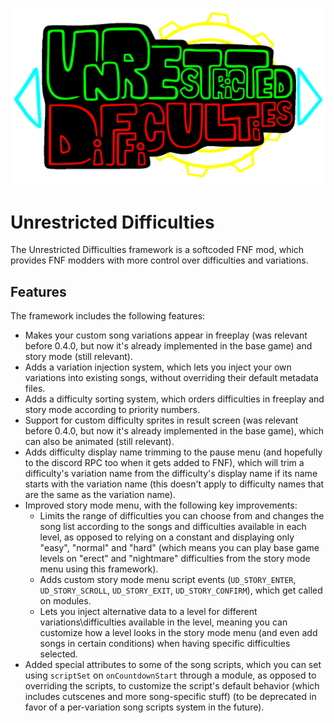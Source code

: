 ![UD-Logo](https://github.com/AppleHair/FNF-UnrestDiffs/blob/main/UD-Logo.gif)

# Unrestricted Difficulties

The Unrestricted Difficulties framework is a softcoded FNF mod, which provides FNF modders with more control over difficulties and variations.

## Features

The framework includes the following features:
- Makes your custom song variations appear in freeplay (was relevant before 0.4.0, but now it's already implemented in the base game) and story mode (still relevant).
- Adds a variation injection system, which lets you inject your own variations into existing songs, without overriding their default metadata files.
- Adds a difficulty sorting system, which orders difficulties in freeplay and story mode according to priority numbers.
- Support for custom difficulty sprites in result screen (was relevant before 0.4.0, but now it's already implemented in the base game), which can also be animated (still relevant).
- Adds difficulty display name trimming to the pause menu (and hopefully to the discord RPC too when it gets added to FNF), which will trim a difficulty's variation name from the difficulty's display name if its name starts with the variation name (this doesn't apply to difficulty names that are the same as the variation name).
- Improved story mode menu, with the following key improvements:
  - Limits the range of difficulties you can choose from and changes the song list according to the songs and difficulties available in each level, as opposed to relying on a constant and displaying only "easy", "normal" and "hard" (which means you can play base game levels on "erect" and "nightmare" difficulties from the story mode menu using this framework).
  - Adds custom story mode menu script events (`UD_STORY_ENTER`, `UD_STORY_SCROLL`, `UD_STORY_EXIT`, `UD_STORY_CONFIRM`), which get called on modules.
  - Lets you inject alternative data to a level for different variations\difficulties available in the level, meaning you can customize how a level looks in the story mode menu (and even add songs in certain conditions) when having specific difficulties selected.
- Added special attributes to some of the song scripts, which you can set using `scriptSet` on `onCountdownStart` through a module, as opposed to overriding the scripts, to customize the script's default behavior (which includes cutscenes and more song-specific stuff) (to be deprecated in favor of a per-variation song scripts system in the future).